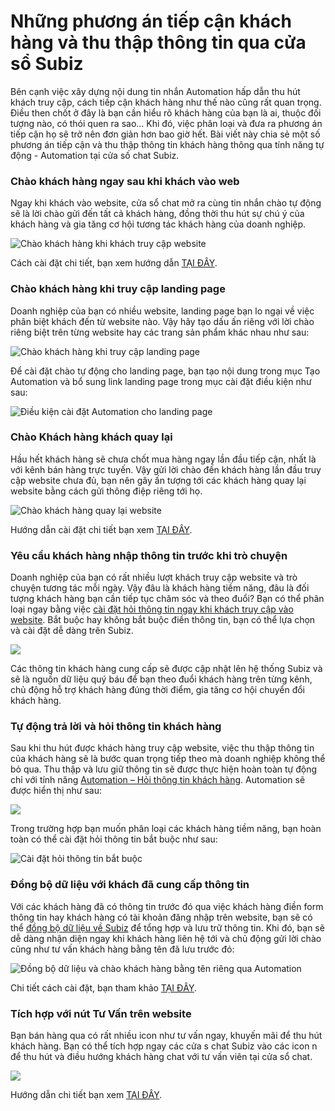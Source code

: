 # Những phương án tiếp cận khách hàng và thu thập thông tin qua cửa sổ Subiz

Bên cạnh việc xây dựng nội dung tin nhắn Automation hấp dẫn thu hút khách truy cập, cách tiếp cận khách hàng như thế nào cũng rất quan trọng. Điều then chốt ở đây là bạn cần hiểu rõ khách hàng của bạn là ai, thuộc đối tượng nào, có thói quen ra sao… Khi đó, việc phân loại và đưa ra phương án tiếp cận họ sẽ trở nên đơn giản hơn bao giờ hết. Bài viết này chia sẻ một số phương án tiếp cận và thu thập thông tin khách hàng thông qua tính năng tự động - Automation tại cửa số chat Subiz.

### Chào khách hàng ngay sau khi khách vào web 

Ngay khi khách vào website, cửa sổ chat mở ra cùng tin nhắn chào tự động sẽ là lời chào gửi đến tất cả khách hàng, đồng thời thu hút sự chú ý của khách hàng và gia tăng cơ hội tương tác khách hàng của doanh nghiệp.

![Ch&#xE0;o kh&#xE1;ch h&#xE0;ng khi kh&#xE1;ch truy c&#x1EAD;p website](../../../.gitbook/assets/assets_-lcrbjdxgv2cwmzzedgk_-lpbpem5qcc4omyerijk_-lpbpydyoaw1cae_vxbv_videomessage.gif)

Cách cài đặt chi tiết, bạn xem hướng dẫn [TẠI ĐÂY](https://help.subiz.com/su-dung-subiz-nang-cao/tuong-tac-tu-dong/mot-so-automation-thong-dung/automation-gui-tin-nhan-tu-dong).

### Chào khách hàng khi truy cập landing page 

Doanh nghiệp của bạn có nhiều website, landing page bạn lo ngại về việc phân biệt khách đến từ website nào. Vậy hãy tạo dấu ấn riêng với lời chào riêng biệt trên từng website hay các trang sản phẩm khác nhau như sau:

![Ch&#xE0;o kh&#xE1;ch h&#xE0;ng khi truy c&#x1EAD;p landing page ](../../../.gitbook/assets/assets_-lcrbjdxgv2cwmzzedgk_-lpbtzup3d4ltoomspgl_-lpbuxmasbf1vmbfoa5__gif_quickreplies.gif)

Để cài đặt chào tự động cho landing page, bạn tạo nội dung trong mục Tạo Automation và bổ sung link landing page trong mục cài đặt điều kiện như sau:

![&#x110;i&#x1EC1;u ki&#x1EC7;n c&#xE0;i &#x111;&#x1EB7;t Automation cho landing page](../../../.gitbook/assets/automation-cho-landing-p.png)

### Chào Khách hàng khách quay lại 

Hầu hết khách hàng sẽ chưa chốt mua hàng ngay lần đầu tiếp cận, nhất là với kênh bán hàng trực tuyến. Vậy gửi lời chào đến khách hàng lần đầu truy cập website chưa đủ, bạn nên gây ấn tượng tới các khách hàng quay lại website bằng cách gửi thông điệp riêng tới họ.

![Ch&#xE0;o kh&#xE1;ch h&#xE0;ng quay l&#x1EA1;i website](../../../.gitbook/assets/screenshot_2.png)

Hướng dẫn cài đặt chi tiết bạn xem [TẠI ĐÂY](https://help.subiz.com/su-dung-subiz-nang-cao/tuong-tac-tu-dong/mot-so-ung-dung-automation/ket-noi-voi-khach-hang-quay-lai-website-cung-automation).

### Yêu cầu khách hàng nhập thông tin trước khi trò chuyện 

Doanh nghiệp của bạn có rất nhiều lượt khách truy cập website và trò chuyện tương tác mỗi ngày. Vậy đâu là khách hàng tiềm năng, đâu là đối tượng khách hàng bạn cần tiếp tục chăm sóc và theo đuổi? Bạn có thể phân loại ngay bằng việc [cài đặt hỏi thông tin ngay khi khách truy cập vào website](https://help.subiz.com/su-dung-subiz-nang-cao/tuong-tac-tu-dong/mot-so-automation-thong-dung/automation-gui-tin-nhan-tu-dong#buoc-1-tao-automation-gui-tin-nhan). Bắt buộc hay không bắt buộc điền thông tin, bạn có thể lựa chọn và cài đặt dễ dàng trên Subiz.

![](https://lh3.googleusercontent.com/J0dDwXy-wGmmAEYkvkr8EfWymkUWEpCc9AincuZgdmmbV-eQY_rouGam9Yf_9H2sE-AA6DZAduutgf18h9p3Ek-ytICqVPaO4v1fK9pXygtj2uNBRhWBgb9GfeqEXBhA1LLtu2Hj)

Các thông tin khách hàng cung cấp sẽ được cập nhật lên hệ thống Subiz và sẽ là nguồn dữ liệu quý báu để bạn theo đuổi khách hàng trên từng kênh, chủ động hỗ trợ khách hàng đúng thời điểm, gia tăng cơ hội chuyển đổi khách hàng.

### Tự động trả lời và hỏi thông tin khách hàng

Sau khi thu hút được khách hàng truy cập website, việc thu thập thông tin của khách hàng sẽ là bước quan trọng tiếp theo mà doanh nghiệp không thể bỏ qua. Thu thập và lưu giữ thông tin sẽ được thực hiện hoàn toàn tự động chỉ với tính năng [Automation – Hỏi thông tin khách hàng](https://help.subiz.com/su-dung-subiz-nang-cao/tuong-tac-tu-dong/mot-so-automation-thong-dung/hoi-thong-tin-khach-hang). Automation sẽ được hiển thị như sau:

![](https://lh3.googleusercontent.com/ZLFKbWWRKhAWiiGzMft8pwaeM_vNn6g8PmkVum1xbiJsSmG-RfO9xh4FJroSetbxHT7PkjhicRJLA8QuQwIyavAQ7QS-cj2aibg_YrOkDFr9K5JrPeeJDqzo7VX7Huhi2C7H0BYT)

Trong trường hợp bạn muốn phân loại các khách hàng tiềm năng, bạn hoàn toàn có thể cài đặt hỏi thông tin bắt buộc như sau:

![C&#xE0;i &#x111;&#x1EB7;t h&#x1ECF;i th&#xF4;ng tin b&#x1EAF;t bu&#x1ED9;c](../../../.gitbook/assets/image%20%2834%29.png)

### Đồng bộ dữ liệu với khách đã cung cấp thông tin 

Với các khách hàng đã có thông tin trước đó qua việc khách hàng điền form thông tin hay khách hàng có tài khoản đăng nhập trên website, bạn sẽ có thể [đồng bộ dữ liệu về Subiz](https://help.subiz.com/su-dung-subiz-nang-cao/api-javascript-cua-subiz-widget) để tổng hợp và lưu trữ thông tin. Khi đó, bạn sẽ dễ dàng nhận diện ngay khi khách hàng liên hệ tới và chủ động gửi lời chào cũng như tư vấn khách hàng bằng tên đã lưu trước đó:

![&#x110;&#x1ED3;ng b&#x1ED9; d&#x1EEF; li&#x1EC7;u v&#xE0; ch&#xE0;o kh&#xE1;ch h&#xE0;ng b&#x1EB1;ng t&#xEA;n ri&#xEA;ng qua Automation](../../../.gitbook/assets/screenshot_1%20%283%29.png)

Chi tiết cách cài đặt, bạn tham khảo [TẠI ĐÂY](https://help.subiz.com/su-dung-subiz-nang-cao/tuong-tac-tu-dong/mot-so-automation-thong-dung/automation-gui-tin-nhan-tu-dong#buoc-1-tao-automation-gui-tin-nhan).

### Tích hợp với nút Tư Vấn trên website 

Bạn bán hàng qua  có rất nhiều icon như tư vấn ngay, khuyến mãi để thu hút khách hàng. Bạn có thể tích hợp ngay các cửa s chat Subiz vào các icon n để thu hút và điều hướng khách hàng chat với tư vấn viên tại cửa sổ chat.

![](https://lh3.googleusercontent.com/Y3pQB9sGs0PPR8yS6WnDhrJNp2ryjHI_f6H3R7sLdco463U0nk8rudDKBTCjCmdROJkxOIesdMmzwpVF9QRi6dnxavIzqDKkbQQEjs2yYk8r34JJDqBRWPUH-mr9H9T673xOmzWx)

Hướng dẫn chi tiết bạn xem [TẠI ĐÂY](https://help.subiz.com/bat-dau-voi-subiz/thiet-lap-moi-truong-tuong-tac/tich-hop-subiz-len-website/dat-button-subiz-moi-noi-tren-website-voi-api-js).

### 

